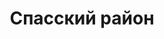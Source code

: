 ---
title: "Спасский район"
template: district
visible: true
content:
    items:
        '@page.children': '/pamyatniki/spasskiy'

---
